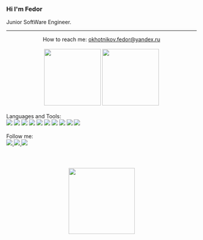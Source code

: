 ### Hi I'm Fedor

Junior SoftWare Engineer.
  
---

<div align='center'>
    How to reach me: <a href="mailto:okhotnikov.fedor@yandex.ru">okhotnikov.fedor@yandex.ru</a>
</div>

<br>
<div align='center'>
    <img height=150 src="https://github-readme-stats.vercel.app/api?username=OkhotnikovFN&show_icons=true&count_private=true"/>
    <img height=150 src="https://github-readme-stats.vercel.app/api/top-langs/?username=OkhotnikovFN&layout=compact"/>
</div>

<br/>
Languages and Tools:
<div>
    <img src="https://img.shields.io/badge/Python-3776AB?style=for-the-badge&logo=python&logoColor=white"/>
    <img src="https://img.shields.io/badge/HTML-239120?style=for-the-badge&logo=html5&logoColor=white"/>
    <img src="https://img.shields.io/badge/CSS-239120?&style=for-the-badge&logo=css3&logoColor=white"/>
    <img src="https://img.shields.io/badge/JavaScript-F7DF1E?style=for-the-badge&logo=javascript&logoColor=black"/>
    <img src="https://img.shields.io/badge/SQLite-07405E?style=for-the-badge&logo=sqlite&logoColor=white"/>
    <img src="https://img.shields.io/badge/Sass-CC6699?style=for-the-badge&logo=sass&logoColor=white"/>
    <img src="https://img.shields.io/badge/Django-092E20?style=for-the-badge&logo=django&logoColor=green"/>
    <img src="https://img.shields.io/badge/Git-F05032?style=for-the-badge&logo=git&logoColor=white"/>
    <img src="https://img.shields.io/badge/Postman-FF6C37?style=for-the-badge&logo=Postman&logoColor=white"/>
    <img src="https://img.shields.io/badge/pycharm-143?style=for-the-badge&logo=pycharm&logoColor=black&color=black&labelColor=green"/>
</div>

<br/>
Follow me:
<div>
    <a href ="https://www.linkedin.com/in/okhotnikovfn/" target="_blank">
        <img src="https://img.shields.io/badge/LinkedIn-0077B5?style=for-the-badge&logo=linkedin&logoColor=white"/>
    </a>
    <a href ="https://vk.com/okhotnikov.fedor/" target="_blank">
        <img src="https://img.shields.io/badge/вконтакте-%232E87FB.svg?&style=for-the-badge&logo=vk&logoColor=white"/>
    </a>
    <a href ="https://www.instagram.com/okhotnikov.fedor/" target="_blank">
        <img src="https://img.shields.io/badge/Instagram-E4405F?style=for-the-badge&logo=instagram&logoColor=white"/>
    </a>
</div>

<br/>
<div align="center" style="margin:40px 0;">
     <img width="175px" src="https://komarev.com/ghpvc/?username=OkhotnikovFN&color=DE002D">
</div>
<!--
**OkhotnikovFN/OkhotnikovFN** is a ✨ _special_ ✨ repository because its `README.md` (this file) appears on your GitHub profile.

Here are some ideas to get you started:

- 🔭 I’m currently working on ...
- 🌱 I’m currently learning ...
- 👯 I’m looking to collaborate on ...
- 🤔 I’m looking for help with ...
- 💬 Ask me about ...
- 📫 How to reach me: ...
- 😄 Pronouns: ...
- ⚡ Fun fact: ...
-->

